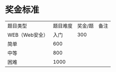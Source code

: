 # 奖金标准
|     |     |     |     |
| --- | --- | --- | --- |
| 题目类型 | 题目难度 | 奖金/题 | 备注  |
| WEB（Web安全） | 入门  | 300 |     |
| 简单  | 600 |     |
| 中等  | 800 |     |
| 困难  | 1000 |     |